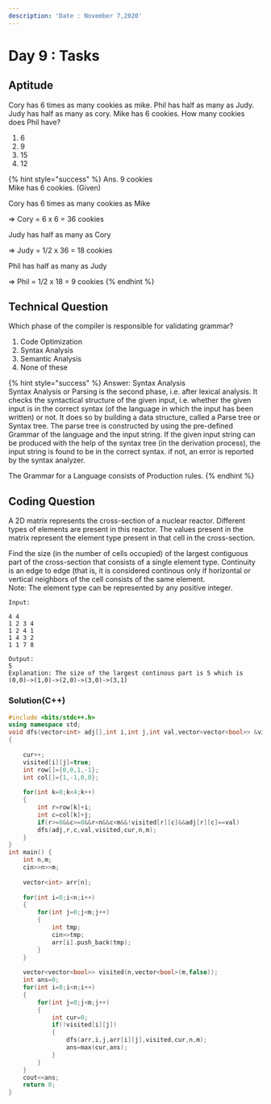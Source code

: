 ```yaml
---
description: 'Date : November 7,2020'
---
```


# Day 9 : Tasks

## Aptitude

Cory has 6 times as many cookies as mike. Phil has half as many as Judy. Judy has half as many as cory. Mike has  6 cookies. How many cookies does Phil have?  
1. 6  
2. 9  
3. 15  
4. 12  


{% hint style="success" %}
Ans. 9 cookies  
Mike has 6 cookies. \(Given\)

Cory has 6 times as many cookies as Mike

⇒ Cory = 6 x 6 = 36 cookies

Judy has half as many as Cory

⇒ Judy = 1/2 x 36 = 18 cookies

Phil has half as many as Judy

⇒ Phil = 1/2 x 18 = 9 cookies
{% endhint %}

## Technical Question

Which phase of the compiler is responsible for validating grammar?  
1. Code Optimization  
2. Syntax Analysis  
3. Semantic Analysis  
4. None of these  

{% hint style="success" %}
 Answer: Syntax Analysis  
Syntax Analysis or Parsing is the second phase, i.e. after lexical analysis. It checks the syntactical structure of the given input, i.e. whether the given input is in the correct syntax \(of the language in which the input has been written\) or not. It does so by building a data structure, called a Parse tree or Syntax tree. The parse tree is constructed by using the pre-defined Grammar of the language and the input string. If the given input string can be produced with the help of the syntax tree \(in the derivation process\), the input string is found to be in the correct syntax. if not, an error is reported by the syntax analyzer.

The Grammar for a Language consists of Production rules.
{% endhint %}

## Coding Question

A 2D matrix represents the cross-section of a nuclear reactor. Different types of elements are present in this reactor. The values present in the matrix represent the element type present in that cell in the cross-section.

Find the size \(in the number of cells occupied\) of the largest contiguous part of the cross-section that consists of a single element type. Continuity is an edge to edge \(that is, it is considered continous only if horizontal or vertical neighbors of the cell consists of the same element.   
Note: The element type can be represented by any positive integer.

```text
Input:

4 4
1 2 3 4
1 2 4 1
1 4 3 2
1 1 7 8

Output:
5
Explanation: The size of the largest continous part is 5 which is (0,0)->(1,0)->(2,0)->(3,0)->(3,1)
```

### Solution\(C++\)

```cpp
#include <bits/stdc++.h>
using namespace std;
void dfs(vector<int> adj[],int i,int j,int val,vector<vector<bool>> &visited,int &cur,int &n,int &m)
{
    
    cur++;
    visited[i][j]=true;
    int row[]={0,0,1,-1};
    int col[]={1,-1,0,0};
    
    for(int k=0;k<4;k++)
    {
        int r=row[k]+i;
        int c=col[k]+j;
        if(r>=0&&c>=0&&r<n&&c<m&&!visited[r][c]&&adj[r][c]==val)
        dfs(adj,r,c,val,visited,cur,n,m);
    }
}
int main() {
	int n,m;
	cin>>n>>m;
	
	vector<int> arr[n];
	
	for(int i=0;i<n;i++)
	{
	    for(int j=0;j<m;j++)
	    {
	        int tmp;
	        cin>>tmp;
	        arr[i].push_back(tmp);
	    }
	}
	
	vector<vector<bool>> visited(n,vector<bool>(m,false));
	int ans=0;
	for(int i=0;i<n;i++)
	{
	    for(int j=0;j<m;j++)
	    {
	        int cur=0;
	        if(!visited[i][j])
	        {
	            dfs(arr,i,j,arr[i][j],visited,cur,n,m);
	            ans=max(cur,ans);
	        }
	    }
	}
	cout<<ans;
	return 0;
}
```

